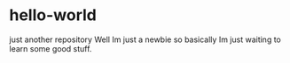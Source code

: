 # hello-world
just another repository
Well Im just a newbie so basically Im just waiting to learn some good stuff.
